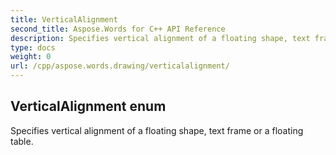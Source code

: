 ```yaml
---
title: VerticalAlignment
second_title: Aspose.Words for C++ API Reference
description: Specifies vertical alignment of a floating shape, text frame or a floating table. 
type: docs
weight: 0
url: /cpp/aspose.words.drawing/verticalalignment/
---
```

## VerticalAlignment enum


Specifies vertical alignment of a floating shape, text frame or a floating table. 

